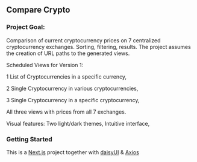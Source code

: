 
## Compare Crypto



###  Project Goal: 

Comparison of current cryptocurrency prices on 7 centralized cryptocurrency exchanges. Sorting, filtering, results.
The project assumes the creation of URL paths to the generated views.

Scheduled Views for Version 1:

1 List of Cryptocurrencies in a specific currency,

2 Single Cryptocurrency in various cryptocurrencies,

3 Single Cryptocurrency in a specific cryptocurrency,

All three views with prices from all 7 exchanges.

Visual features:
Two light/dark themes,
Intuitive interface,

### Getting Started

This is a [Next.js](https://nextjs.org/) project together with [daisyUI](https://daisyui.com/) & [Axios](https://axios-http.com/)